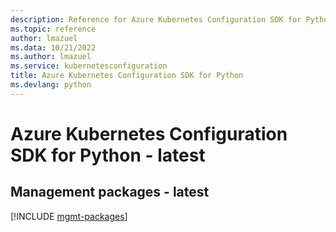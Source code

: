 ```yaml
---
description: Reference for Azure Kubernetes Configuration SDK for Python
ms.topic: reference
author: lmazuel
ms.data: 10/21/2022
ms.author: lmazuel
ms.service: kubernetesconfiguration
title: Azure Kubernetes Configuration SDK for Python
ms.devlang: python
---
```

# Azure Kubernetes Configuration SDK for Python - latest

## Management packages - latest
[!INCLUDE [mgmt-packages](kubernetes-configuration-mgmt-index.md)]